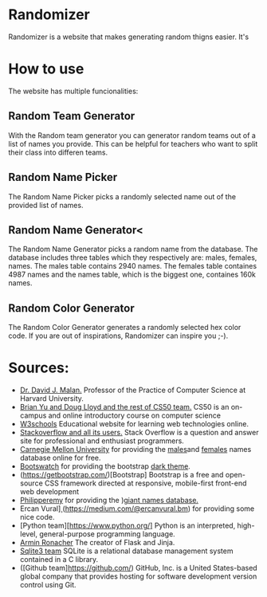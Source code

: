 # Randomizer
Randomizer is a website that makes generating random thigns easier. It's
# How to use
The website has multiple funcionalities:
## Random Team Generator
With the Random team generator you can generator random teams out of a list of names you provide. This can be helpful for teachers who want to split their class into differen teams.
## Random Name Picker
The Random Name Picker picks a randomly selected name out of the provided list of names.
## Random Name Generator<
The Random Name Generator picks a random name from the database. The database includes three tables which they respectively are: males, females, names.
The males table contains 2940 names. The females table containes 4987 names and the names table, which is the biggest one, containes 160k names.
## Random Color Generator
The Random Color Generator generates a randomly selected hex color code. If you are out of inspirations, Randomizer can inspire you ;-).

# Sources:
* [Dr. David J. Malan.](https://cs.harvard.edu/malan/)
        Professor of the Practice of Computer Science at Harvard University.
* [Brian Yu and Doug Lloyd and the rest of CS50 team.](https://cs50.harvard.edu/x/2020/)
    CS50 is an on-campus and online introductory course on computer science
* [W3schools](https://www.w3schools.com/)
    Educational website for learning web technologies online.
* [Stackoverflow and all its users.](https://stackoverflow.com/)
    Stack Overflow is a question and answer site for professional and enthusiast programmers.
* [Carnegie Mellon University](https://www.cmu.edu/)
    for providing the [males](http://www.cs.cmu.edu/afs/cs/project/ai-repository/ai/areas/nlp/corpora/names/male.txt)and [females](http://www.cs.cmu.edu/afs/cs/project/ai-repository/ai/areas/nlp/corpora/names/female.txt) names database online for free.
* [Bootswatch](https://bootswatch.com/) for providing the bootstrap [dark theme](https://bootswatch.com/darkly/).
* (https://getbootstrap.com/)[Bootstrap]
     Bootstrap is a free and open-source CSS framework directed at responsive, mobile-first front-end web development
* [Philipperemy](https://github.com/philipperemy)
    for providing the )[giant names database.](https://github.com/philipperemy/name-dataset/blob/master/names_dataset/first_names.all.txt)
* Ercan Vural]¸(https://medium.com/@ercanvural.bm)
    for providing some nice code.
* [Python team][https://www.python.org/]
    Python is an interpreted, high-level, general-purpose programming language.
*  [Armin Ronacher](https://github.com/mitsuhiko)
    The creator of Flask and Jinja.
* [Sqlite3 team](https://www.sqlite.org/index.html)
    SQLite is a relational database management system contained in a C library.
* ([Github team]https://github.com/)
    GitHub, Inc. is a United States-based global company that provides hosting for software development version control using Git.
